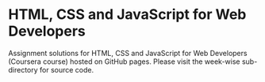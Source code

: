 # HTML, CSS and JavaScript for Web Developers
Assignment solutions for HTML, CSS and JavaScript for Web Developers (Coursera course) hosted on GitHub pages.
Please visit the week-wise sub-directory for source code.
